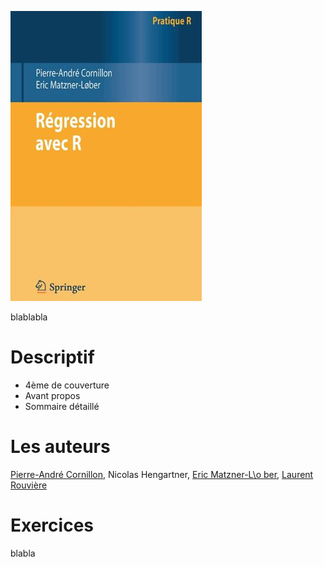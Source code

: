
<div>
<div class="column-left">
<p><img src="couverture_v1.jpg" alt="Couverture" /></p>
</div>
</div>



<div class="column-right">
 blablabla
</div>

# Descriptif

   * 4ème de couverture
   * Avant propos
   * Sommaire détaillé
  
# Les auteurs

[Pierre-André Cornillon](https://perso.univ-rennes2.fr/pierre-andre.cornillon), Nicolas Hengartner, [Eric Matzner-L\o ber](https://perso.univ-rennes2.fr/eric.matzner), [Laurent Rouvière](https://perso.univ-rennes2.fr/laurent.rouviere)

# Exercices

blabla

